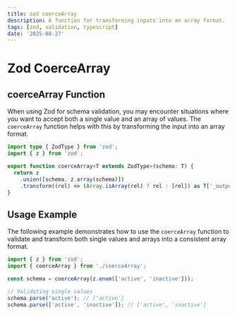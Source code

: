 ```yaml
---
title: zod coerceArray
description: A function for transforming inputs into an array format.
tags: [zod, validation, typescript]
date: '2025-08-27'
---
```


# Zod CoerceArray

## coerceArray Function

When using Zod for schema validation, you may encounter situations where you want to accept both a single value and an array of values. The `coerceArray` function helps with this by transforming the input into an array format.

```typescript
import type { ZodType } from 'zod';
import { z } from 'zod';

export function coerceArray<T extends ZodType>(schema: T) {
  return z
    .union([schema, z.array(schema)])
    .transform((rel) => (Array.isArray(rel) ? rel : [rel]) as T['_output'][]);
}
```

## Usage Example

The following example demonstrates how to use the `coerceArray` function to validate and transform both single values and arrays into a consistent array format.

```typescript
import { z } from 'zod';
import { coerceArray } from './coerceArray';

const schema = coerceArray(z.enum(['active', 'inactive']));

// Validating single values
schema.parse('active'); // ['active']
schema.parse(['active', 'inactive']); // ['active', 'inactive']
```